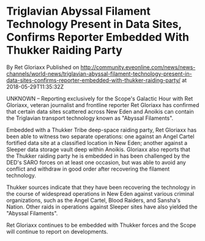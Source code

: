# Triglavian Abyssal Filament Technology Present in Data Sites, Confirms Reporter Embedded With Thukker Raiding Party
By Ret Gloriaxx
Published on http://community.eveonline.com/news/news-channels/world-news/triglavian-abyssal-filament-technology-present-in-data-sites-confirms-reporter-embedded-with-thukker-raiding-party/ at 2018-05-29T11:35:32Z

UNKNOWN – Reporting exclusively for the Scope's Galactic Hour with Ret Gloriaxx, veteran journalist and frontline reporter Ret Gloriaxx has confirmed that certain data sites scattered across New Eden and Anoikis can contain the Triglavian transport technology known as "Abyssal Filaments".

Embedded with a Thukker Tribe deep-space raiding party, Ret Gloriaxx has been able to witness two separate operations: one against an Angel Cartel fortified data site at a classified location in New Eden; another against a Sleeper data storage vault deep within Anoikis. Gloriaxx also reports that the Thukker raiding party he is embedded in has been challenged by the DED's SARO forces on at least one occasion, but was able to avoid any conflict and withdraw in good order after recovering the filament technology.

Thukker sources indicate that they have been recovering the technology in the course of widespread operations in New Eden against various criminal organizations, such as the Angel Cartel, Blood Raiders, and Sansha's Nation. Other raids in operations against Sleeper sites have also yielded the "Abyssal Filaments".

Ret Gloriaxx continues to be embedded with Thukker forces and the Scope will continue to report on developments.

